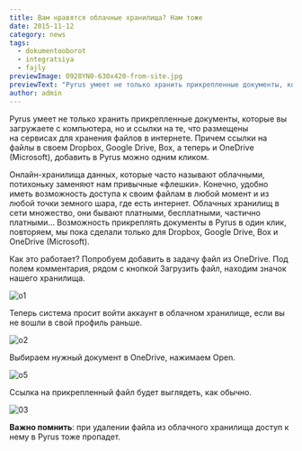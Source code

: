 ```yaml
---
title: Вам нравятся облачные хранилища? Нам тоже
date: 2015-11-12
category: news
tags:
  - dokumentooborot
  - integratsiya
  - fajly
previewImage: O928YN0-630x420-from-site.jpg
previewText: "Pyrus умеет не только хранить прикрепленные документы, которые вы загружаете с компьютера, но и ссылки на те, что размещены на сервисах для хранения файлов в интернете. Причем ссылки на файлы в своем Dropbox, Google Drive, Box, а теперь и OneDrive (Microsoft), добавить в Pyrus можно одним кликом."
author: admin
---
```

Pyrus умеет не только хранить прикрепленные документы, которые вы загружаете с компьютера, но и ссылки на те, что размещены на сервисах для хранения файлов в интернете.  Причем ссылки на файлы в своем Dropbox, Google Drive, Box, а теперь и OneDrive (Microsoft), добавить в Pyrus можно одним кликом.

Онлайн-хранилища данных, которые часто называют облачными, потихоньку заменяют нам привычные «флешки». Конечно, удобно иметь возможность доступа к своим файлам в любой момент и из любой точки земного шара, где есть интернет. Облачных хранилищ в сети множество, они бывают платными, бесплатными, частично платными… Возможность прикреплять документы в Pyrus в один клик, повторяем, мы пока сделали только для Dropbox, Google Drive, Box и OneDrive (Microsoft).

Как это работает? Попробуем добавить в задачу файл из OneDrive. Под полем комментария, рядом с кнопкой Загрузить файл, находим значок нашего хранилища.

![o1](o1.webp)

Теперь система просит войти аккаунт в облачном хранилище, если вы не вошли в свой профиль раньше.

![o2](o2.webp)

Выбираем нужный документ в OneDrive, нажимаем Open.

![o5](o5.webp)

Ссылка на прикрепленный файл будет выглядеть, как обычно.

![03](03.webp)

**Важно помнить**: при удалении файла из облачного хранилища доступ к нему в Pyrus тоже пропадет.
